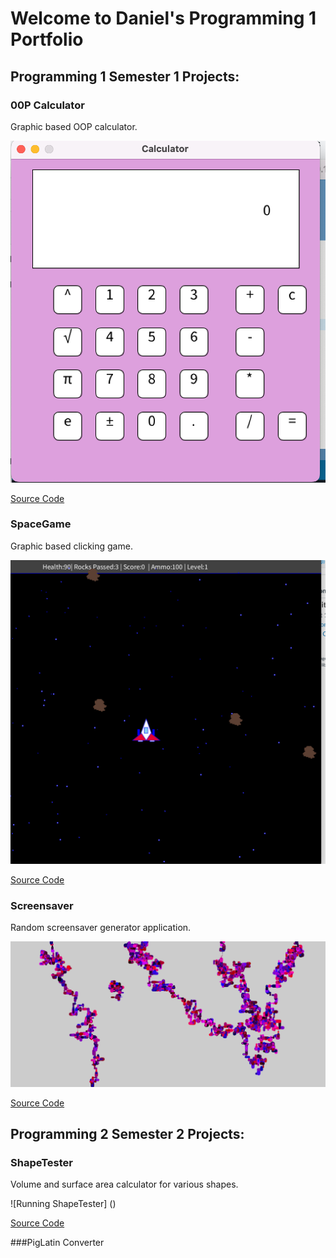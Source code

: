# Welcome to Daniel's Programming 1 Portfolio

## Programming 1 Semester 1 Projects:

### 00P Calculator

Graphic based OOP calculator.

![Running Calculator](https://github.com/danielqian0/Programming1Portfolio/blob/gh-pages/images/Calc.png?raw=true)

[Source Code](https://github.com/danielqian0/Programming1Portfolio/tree/gh-pages/src/calculator)

### SpaceGame

Graphic based clicking game.

![Running SpaceGame](https://github.com/danielqian0/Programming1Portfolio/blob/gh-pages/images/SpaceGame.png)

[Source Code](https://github.com/danielqian0/Programming1Portfolio/blob/gh-pages/src/SpaceGame.pde)
### Screensaver

Random screensaver generator application.

![Running Screensaver](https://github.com/danielqian0/Programming1Portfolio/blob/gh-pages/images/Screensaver.png)

[Source Code](https://github.com/danielqian0/Programming1Portfolio/blob/gh-pages/src/ScreenSaver.pde)
## Programming 2 Semester 2 Projects:

### ShapeTester

Volume and surface area calculator for various shapes.

![Running ShapeTester] ()

[Source Code]()

###PigLatin Converter

